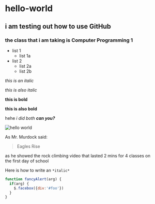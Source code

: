 # hello-world
## i am testing out how to use GitHub
### the class that i am taking is Computer Programming 1
* list 1
  * list 1a
* list 2 
  * list 2a
  * list 2b
  
*this is an italic*

_this is also italic_

**this is bold**

__this is also bold__

hehe _i did *both* **can you?**_

![hello world](https://raw.githubusercontent.com/alanpham31/hello-world/master/external-content.duckduckgo.com.jpg)

As Mr. Murdock said:
> Eagles Rise

as he showed the rock climbing video that lasted 2 mins for 4 classes on the first day of school

Here is how to write an `*italic*`

```javascript
function fancyAlert(arg) {
  if(arg) {
    $.facebox({div:'#foo'})
  }
}
```
